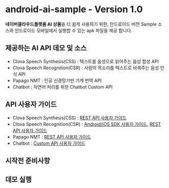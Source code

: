 # android-ai-sample - Version 1.0

**네이버클라우드플랫폼 AI 상품**을 더 쉽게 사용하기 위한, 안드로이드 버전 Sample 소스와 
안드로이드 모바일에서 실행할 수 있는 apk 파일을 제공 합니다.


## 제공하는 AI API 데모 및 소스

* Clova Speech Synthesis(CSS) : 텍스트를 음성으로 읽어주는 음성 합성 API
* Clova Speech Recognition(CSR) : 사람의 목소리를 텍스트로 바꿔주는 음성 인식 API
* Papago NMT : 인공 신경망기반 기계 번역 API
* Chatbot : 자연어 처리를 위한 Chatbot Custom API

## API 사용자 가이드

* Clova Speech Synthesis(CSS) : [REST API 사용자 가이드](http://docs.ncloud.com/ko/naveropenapi_v3/speech/synthesis.html)
* Clova Speech Recognition(CSR) : [Android/iOS SDK 사용자 가이드](http://docs.ncloud.com/ko/naveropenapi_v3/speech/recognition-sdk.html), [REST API 사용자 가이드](http://docs.ncloud.com/ko/naveropenapi_v3/speech/recognition-api.html)
* Papago NMT : [REST API 사용자 가이드](http://docs.ncloud.com/ko/naveropenapi_v3/translation/nmt.html)
* Chatbot : [Custom API 사용자 가이드](http://docs.ncloud.com/ko/chatbot/chatbot-3-7.html)

## 시작전 준비사항




## 데모 실행





